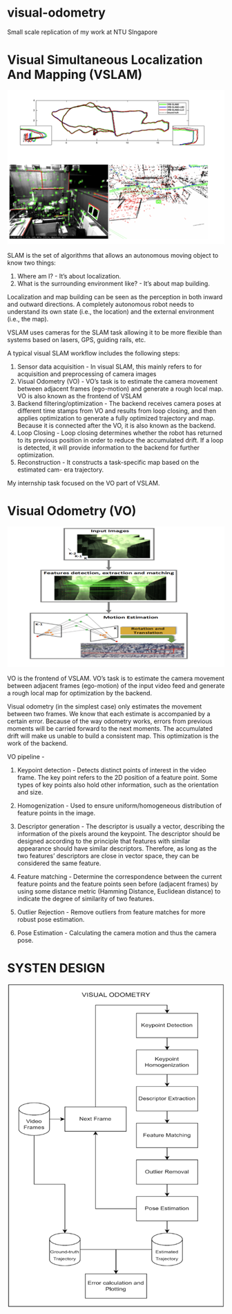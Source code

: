 # visual-odometry
Small scale replication of my work at NTU SIngapore

# Visual Simultaneous Localization And Mapping (VSLAM)

![screenshot](./imgs/vslam.png)

SLAM is the set of algorithms that allows an autonomous moving object to know two things:

1. Where am I? - It’s about localization.
2. What is the surrounding environment like? - It’s about map building.

Localization and map building can be seen as the perception in both inward
and outward directions. A completely autonomous robot needs to
understand its own state (i.e., the location) and the external environment (i.e., the
map).

VSLAM uses cameras for the SLAM task allowing it to be more flexible than systems based on lasers, GPS, guiding rails, etc.


A typical visual SLAM workflow includes the following steps:

1. Sensor data acquisition - In visual SLAM, this mainly refers to for acquisition and preprocessing of camera images
2. Visual Odometry (VO) - VO’s task is to estimate the camera movement between adjacent frames (ego-motion) and generate a rough local map. VO is also known as the frontend of VSLAM
3. Backend filtering/optimization - The backend receives camera poses at different time stamps from VO and results from loop closing, and then applies optimization to generate a fully optimized trajectory and map. Because it is connected after the VO, it is also known as the backend.
4. Loop Closing - Loop closing determines whether the robot has returned to its previous position in order to reduce the accumulated drift. If a loop is detected, it will provide information to the backend for further optimization.
5. Reconstruction - It constructs a task-specific map based on the estimated cam-
era trajectory.

My internship task focused on the VO part of VSLAM.

# Visual Odometry (VO) 

![screenshot](./imgs/vo.png)

VO is the frontend of VSLAM.
VO’s task is to estimate the camera movement between adjacent frames (ego-motion)  of the input video feed and generate a rough local map for optimization by the backend.

Visual odometry (in the simplest case) only estimates the movement between two frames. We know that each estimate is accompanied by a certain error. Because of the way odometry works, errors from previous moments will be carried forward to the next moments. The accumulated drift will make us unable to build a consistent map. This optimization is the work of the backend.

VO pipeline -

1. Keypoint detection - Detects distinct points of interest in the video frame. The key point refers to the 2D position of a feature point. Some types of key points also hold other information, such as the orientation and size.

2. Homogenization - Used to ensure uniform/homogeneous distribution of feature points in the image.

3. Descriptor generation - The descriptor is usually a vector, describing the information of the pixels around the keypoint. The descriptor should be designed according to the principle that features with similar appearance should have similar descriptors. Therefore, as long as the two features’ descriptors are close in vector space, they can be considered the same feature.

4. Feature matching - Determine the correspondence between the current feature points and the feature points seen before (adjacent frames) by using some distance metric (Hamming Distance, Euclidean distance) to indicate the degree of similarity of two features.

5. Outlier Rejection - Remove outliers from feature matches for more robust pose estimation.

6. Pose Estimation - Calculating the camera motion and thus the camera pose.


# SYSTEN DESIGN
![screenshot](./imgs/sys-design.png)